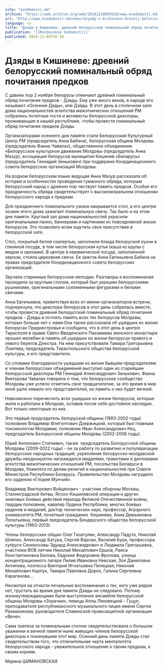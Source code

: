 ```yaml
---
site: "evedomosti.md"
archive: "https://web.archive.org/web/20241210055638/www.evedomosti.md/news/dzyady-v-kishineve-drevnij-belorusskij-pominalnyj-obryad-poc"
url: "http://www.evedomosti.md/news/dzyady-v-kishineve-drevnij-belorusskij-pominalnyj-obryad-poc"
language: ru
title: "Дзяды в Кишиневе: древний белорусский поминальный обряд почитания предков"
publication: '[[Moldavskie Vedomosti]]'
published: 2024-11-04T16:38
---
```


# Дзяды в Кишиневе: древний белорусский поминальный обряд почитания предков

С давних пор 2 ноября белорусы отмечают древний поминальный обряд почитания предков - Дзяды. Ему уже много веков, в народе его называют «Осенние Деды», или Дзяды. В этот день в столичном зале дома национальностей агентства межэтнических отношений РМ собрались почетные гости и активисты белорусской диаспоры, проживающие в нашей республике, чтобы провести поминальный обряд почитания предков Дзяды.

Организаторами осеннего дня памяти стали Белорусский Культурный Центр РМ (председатель Анна Бабина), белорусская община Молдовы (председатель Фаина Чавалах), общественное объединение «Белорусское культурное движение Молдовы (председатель Анна Мазур), ассоциация белорусов муниципия Кишинев «Беларусь» (председатель Геннадий Зенькович) при поддержке Координационного совета белорусских организаций Молдовы.

На родном белорусском языке ведущая Анна Мазур рассказала об истории и особенностях проведения гуманного обряда, которым белорусский народ с древних пор чествует память предков. Особая его праздничность обряда свидетельствует о высокоморальном отношении белорусского народа к предкам.

Для праздничного поминального ужина накрывается стол, в его центре хозяин этого дома зажигает поминальную свечу. Так было и на этом дне памяти. Круглый зал дома национальностей украсили оригинальными панно, баннерами и картинами из повседневной жизни белорусов. Это позволяло всем ощутить свое присутствие в белорусской хате.

Стол, покрытый белой скатертью, заполнили блюда белоруской кухни в глиняной посуде, в том числе белорусская кутья (каша из крупы с медом и орехами). В центре в керамической посуде, заполненной зерном, стояла церковная свеча. Ее зажгла Анна Евгеньевна Бабина на правах председателя Координационного совета белорусских организаций.

Звучали старинные белорусские мелодии. Разговоры и воспоминания проходили за круглым столом, который был украшен белорусскими рушниками, оригинальными соломенными фигурками и белыми свечами.

Анна Евгеньевна, приветствуя всех от имени организаторов встречи, подчеркнула, что диаспора белорусов в этот день собралась вместе, чтобы провести древний белорусский поминальный обряд почитания предков - Дзяды и почтить память всех тех белорусов Молдовы, которых больше нет с нами.Она также рассказала об ушедших из жизни белорусах Приднестровья и сообщила, что в этот день в центре Тирасполя в храме Свято-Введенского Пахомиева женского монастыря прошел молебен в память об ушедших из жизни белорусах правого и левого берегов Днестра. На нем присутствовали Тамара Григорьевна Ломтева, председатель Тираспольского общества белорусской культуры, и его представители.

Со словами благодарности ушедшим из жизни бывшим председателям и членам белорусских объединений выступил один из старейшин белорусской диаспоры РМ Геннадий Александрович Зенькович. Фаина Викторова Чавалах говорила о том, что белорусское сообщество Молдовы уже успело отметить свое тридцатилетие, за это время в мир иной ушло немало его представителей, но память о них будет вечной.

Невозможно перечислить всех ушедших из жизни белорусов, которые жили и работали в Молдове, оставив после себя достойное наследие. Вот только некоторые из них.

Это первый председатель белоруской общины (1993-2002 годы) полковник Владимир Флегонтович Дзержицкий, который был главным токсикологом Молдавии; полковник Иван Александрович Кец, председатель Белорусской общины Молдовы (2002-2008 годы).

Юрий Антонович Статкевич, также  председатель Белорусской общины Молдовы (2009-2022 годы) - он за работу по развитию и популяризации белорусских народных традиций, укрепление белорусско-молдавской дружбы неоднократно награждался медалями, грамотами и дипломами агентства межэтнических отношений РМ, посольства Беларуси в Молдове, Комитета по делам религий и национальностей при Совете Министров Республики Беларусь. Правительство Молдовы наградило его орденом «Глория Мунчий».

Владимир Викторович Войцехович - участник обороны Москвы, Сталинградской битвы, Ясско-Кишиневской операции и других знаковых боевых действий периода Великой Отечественной войны, гвардии полковник, кавалер Ордена Республики, многих боевых орденов и медалей, доктор технических наук, профессор, Аграрного университета РМ, почетный гражданин  Кишинева. Анна Демьяновна Лопатьевна, первый председатель Бендерского общества белорусской культуры (1993-2013).

Члены белорусских общин Олег Гизатулин, Александр Падута, Николай Шляпко, Александр Батура, Сергей Варсан, Василий Бура, профессора супруги Сенокосовы Эдуард Александрович и Людмила Григорьевна, участники ВОВ летчик Николай Михайлович Ершов, Раиса Константиновна Белова, Евдокия Федоровна Фролова, узница концентрационного лагеря Лилия Ивановна Невская, Зоя Даниловна Антипова, поэтесса Виктория Игнатьевна Пилецкая, Николай Михайлович Карпук, Тамара Павловна Дорох, Галина Сергеевна Карагенова...

Несмотря на отчасти печальные воспоминания о тех, кого уже рядом нет, грустить во время дня памяти Дзяды не следовало. Потому жизнеутверждающими были выступления ансамбля белорусской общины Молдовы «Зорачки», певицы Аллы Ляховецкой - Гуцул, преподавателя республиканского музыкального лицея имени Сергея Рахманинова, руководителя Славянской правозащитной организации «Вече».

Сама трапеза за поминальным столом свидетельствовала о большом уважении и вечной памяти ныне живущих членов белорусской диаспоры к покинувшим этот мир. Осенний день памяти Дзяды стал свидетельством того, что отличительная черта менталитета белорусского народа - уважительное отношение к своим предкам, к своим корням.

Марина ШИМАНОВСКАЯ